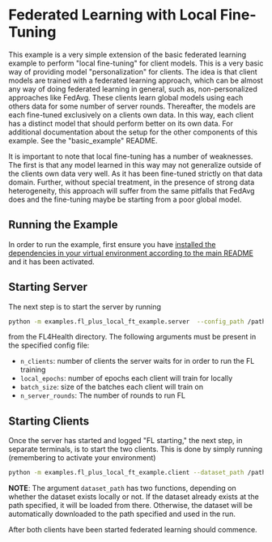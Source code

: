 # Federated Learning with Local Fine-Tuning

This example is a very simple extension of the basic federated learning example to perform "local fine-tuning" for client models. This is a very basic way of providing model "personalization" for clients. The idea is that client models are trained with a federated learning approach, which can be almost any way of doing federated learning in general, such as, non-personalized approaches like FedAvg. These clients learn global models using each others data for some number of server rounds. Thereafter, the models are each fine-tuned exclusively on a clients own data. In this way, each client has a distinct model that should perform better on its own data. For additional documentation about the setup for the other components of this example. See the "basic_example" README.

It is important to note that local fine-tuning has a number of weaknesses. The first is that any model learned in this way may not generalize outside of the clients own data very well. As it has been fine-tuned strictly on that data domain. Further, without special treatment, in the presence of strong data heterogeneity, this approach will suffer from the same pitfalls that FedAvg does and the fine-tuning maybe be starting from a poor global model.

## Running the Example

In order to run the example, first ensure you have [installed the dependencies in your virtual environment according to the main README](/README.md#development-requirements) and it has been activated.

## Starting Server

The next step is to start the server by running
```bash
python -m examples.fl_plus_local_ft_example.server  --config_path /path/to/config.yaml
```
from the FL4Health directory. The following arguments must be present in the specified config file:
* `n_clients`: number of clients the server waits for in order to run the FL training
* `local_epochs`: number of epochs each client will train for locally
* `batch_size`: size of the batches each client will train on
* `n_server_rounds`: The number of rounds to run FL

## Starting Clients

Once the server has started and logged "FL starting," the next step, in separate terminals, is to start the two
clients. This is done by simply running (remembering to activate your environment)
```bash
python -m examples.fl_plus_local_ft_example.client --dataset_path /path/to/data
```
**NOTE**: The argument `dataset_path` has two functions, depending on whether the dataset exists locally or not. If
the dataset already exists at the path specified, it will be loaded from there. Otherwise, the dataset will be
automatically downloaded to the path specified and used in the run.

After both clients have been started federated learning should commence.
